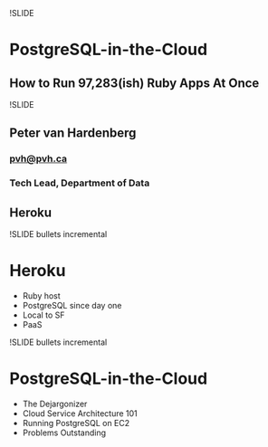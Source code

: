 !SLIDE 
# PostgreSQL-in-the-Cloud #
## How to Run 97,283(ish) Ruby Apps At Once ##

!SLIDE
## Peter van Hardenberg ##
### pvh@pvh.ca ###
### Tech Lead, Department of Data ###
## Heroku ##

!SLIDE bullets incremental
# Heroku #

* Ruby host
* PostgreSQL since day one
* Local to SF
* PaaS

!SLIDE bullets incremental
# PostgreSQL-in-the-Cloud #

* The Dejargonizer
* Cloud Service Architecture 101
* Running PostgreSQL on EC2
* Problems Outstanding

